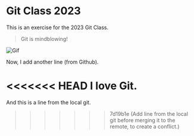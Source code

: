 # Git Class 2023

This is an exercise for the 2023 Git Class.

> Git is mindblowing!

![Gif](https://media3.giphy.com/media/26ufdipQqU2lhNA4g/giphy.gif?cid=ecf05e47q157bba0zsj1wu74rx37qx0wdqjuxh0qiib1o9ex&rid=giphy.gif&ct=g)

Now, I add another line (from Github).

<<<<<<< HEAD
I love Git.
=======

And this is a line from the local git.
>>>>>>> 7d19b1e (Add line from the local git before merging it to the remote, to create a conflict.)
